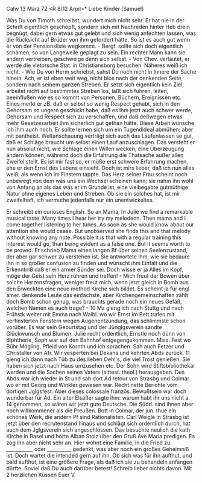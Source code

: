  Calw 13 März 72
 <R 8/12 Arpil>*
Liebe Kinder [Samuel]

Was Du von Timoth schreibst, wundert mich nicht sehr. Er hat nie in der Schrift eigentlich geschöpft, sondern sich mit Nachreden hinter Heb drein begnügt, dabei gern etwas gut gelebt und sich wenig anfechten lassen, was die Rücksicht auf Brüder von ihm gefordert hätte. So ist es auch gut wenn er von der Pensionsliste wegkommt. - Bergf. sollte sich doch eigentlich schämen, so von Langeweile geplagt zu sein. Ein rechter Mann kann sie andern vertreiben, geschweige denn sich selbst. - Von Chev. verlautet, er werde die vietorsche Stat. in Christiansborg besuchen. Näheres weiß ich nicht. - Wie Du von Herm schriebst, sahst Du noch nicht in Innere der Sache hinein. Ach, er ist eben weit weg, nicht blos nach der denkenden Seite, sondern nach seinem ganzen Streben. Er setzt sich eigentlich kein Ziel, arbeitet nicht auf bestimmtes Streben los, läßt sich führen, leiten, beeinflußen wie es so kommt von Personen, Büchern, Ereignissen etc. Eines merkt er zB. daß er selbst so wenig Respect gehabt, sich in den Gehorsam so ungern geschickt habe, daß es ihm jetzt auch schwer werde, Gehorsam und Respect sich zu verschaffen, und daß deßwegen etwas mehr Gesetzesarbeit ihm sicherlich gut gethan hätte. Diese Arbeit wünsche ich ihm auch noch. Er sollte lernen sich um ein Tugendideal abmühen; aber mit pantheist. Weltanschauung verträgt sich auch das Laufenlassen so gut, daß er Schläge braucht um selbst einen Lauf anzuschlagen. Das versteht er nun absolut nicht, wie Schläge einen Willen wecken, eine Überzeugung ändern können, während doch die Erfahrung die Thatsache außer allen Zweifel stellt. Es ist mir fast so, er müße erst schwere Erfahrung machen, ehe er den Ernst des Lebens einsieht. Doch ist mirs lieber, daß ich nun alles weiß, als wenn ich im Finstern tappte. Das Herz seiner Frau scheint noch unbewegt von dem was uns ein Wechsel scheinen kann; sie nahm ihn wohl von Anfang an als das was er im Grunde ist, eine vielbegabte gutmüthige Natur ohne eigenes Leben und Streben. Ob sie ein solches hat, ist mir zweifelhaft, ich vermuthe jedenfalls nur ein unentwickeltes.

Er schreibt ein curioses English. So an Mama, In Julie we find a remarkable musical taste. Many times I hear her try my melodeon. Then mama and I come together listening to her tunes. As soon as she would know about our attention she would cease. But unobserved she finds this and that melody without knowing any note. Possible it is that with a regular training this interest would go, than being evident as a false one. But it seems worth to be proved. Er schrieb Mama einen langen Bf über seinen Seelenzustand, der aber gar schwer zu verstehen ist. Sie antwortete ihm, wie sie bedaure ihn in so großer confusion zu finden und wünscht ihm Einfalt und die Erkenntniß daß er ein armer Sünder sei. Doch wisse er ja Alles im Kopf, möge der Geist sein Herz rühren und treffen! - Mich freut der Bowen über solche Herzensfragen, weniger freut mich, wenn jetzt gleich in Bomb aus den Erweckten eine neue method Kirche sich bildet. Es scheint ja für engl amer. denkende Leute das einfachste, aber Kirchengemeinschaften zählt doch Bomb schon genug, was brauchts gerade noch ein neues Gefäß, welchen Namen es auch trage? - 10 Mz gieng ich nach Stuttg und nach Frühstk weiter mit Emma nach Waibl. wo wir Ernst im Bett trafen mit verfinsterten Fenstern wegen Augenentzündung, das schlimmste schon vorüber. Es war sein Geburtstag und der Jünglgsverein sandte Glückwunsch und Blumen. Julie recht ordentlich, Ernstle noch dünn von diphtherie, Soph war auf den Bahnhof entgegengekommen. Miss. Fest wo Bühr Mögling, Pfleid von Kornth und ich sprachen. Sah auch Fetzer und Christaller von Afr. Wir vesperten bei Dekans und kehrten Abds zurück. 11 gieng ich dann nach Tüb zu des lieben Oehl's, die viel Trost genießen. Sie haben sich jetzt nach Haus umzusehen etc. Der Sohn wird Stiftsbibliothekar werden und die Sachen seines Vaters (alttest. theol.) herausgeben. Des Abds war ich wieder in St und sah dort Ad retour von Strasbg und Colmar wo er mit Georg und Winkler gewesen war. Recht nette Berichte vom dortigen Jglgsfest. Aber dieses colossale französ. Bewußtsein war doch wunderbar für Ad. Ein alter Elsäßer sagte ihm: warum habt ihr uns nicht a. 14 genommen, so wären wir jetzt gute Deutsche. Die Südd. sind ihnen aber noch willkommener als die Preußen. Bott in Colmar, der jun. thue ein schönes Werk, die andern Pf sind Rationalisten. Carl Weigle in Strasbg ist jetzt über den recrutenstand hinaus und schlägt sich ordentlich durch, hat auch dem Jglgsverein sich angeschlossen. Dav besuchte neulich die kath Kirche in Basel und hörte Alban Stolz über den Gruß Ave Maria predigen. Es zog ihn aber nicht sehr an. Hier wohnt eine Familie, in die Fried zu ___________ oder __________ gedenkt, was aber noch ein großes Geheimniß ist. Doch wartet die intended gern auf ihn. Ob sich was für ihn aufthut, und bald aufthut, ist eine größere Frage, als daß ich sie zu behandeln anfangen dürfte. Soviel daß Du auch darüber betest! Schreib lieber nichts davon. Mit 2 herzlichen Küssen  Euer V.
